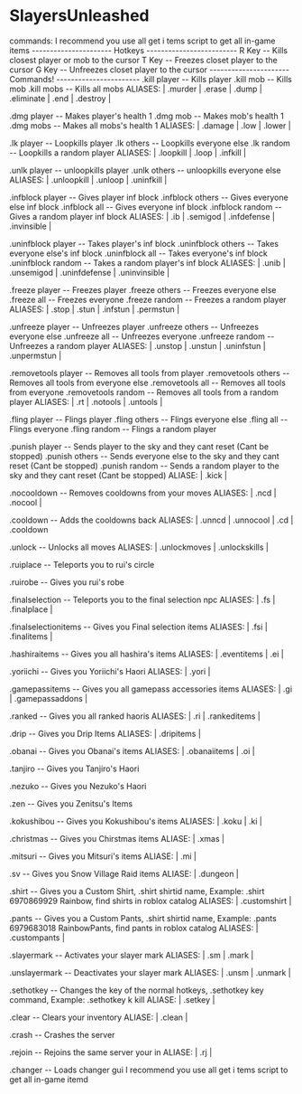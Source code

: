# SlayersUnleashed
commands: I recommend you use all get i tems script to get all in-game items
---------------------- Hotkeys -------------------------
R Key -- Kills closest player or mob to the cursor
T Key -- Freezes closet player to the cursor
G Key -- Unfreezes closet player to the cursor
---------------------- Commands! -----------------------
.kill player -- Kills player
.kill mob -- Kills mob
.kill mobs -- Kills all mobs
ALIASES: | .murder | .erase | .dump | .eliminate | .end | .destroy |

.dmg player -- Makes player's health 1
.dmg mob -- Makes mob's health 1
.dmg mobs -- Makes all mobs's health 1
ALIASES: | .damage | .low | .lower |

.lk player -- Loopkills player
.lk others -- Loopkills everyone else
.lk random -- Loopkills a random player
ALIASES: | .loopkill | .loop | .infkill |

.unlk player -- unloopkills player
.unlk others -- unloopkills everyone else
ALIASES: | .unloopkill | .unloop | .uninfkill |

.infblock player -- Gives player inf block
.infblock others -- Gives everyone else inf block
.infblock all -- Gives everyone inf block
.infblock random -- Gives a random player inf block
ALIASES: | .ib | .semigod | .infdefense | .invinsible |

.uninfblock player -- Takes player's inf block
.uninfblock others -- Takes everyone else's inf block
.uninfblock all -- Takes everyone's inf block
.uninfblock random -- Takes a random player's inf block
ALIASES: | .unib | .unsemigod | .uninfdefense | .uninvinsible |

.freeze player -- Freezes player
.freeze others -- Freezes everyone else
.freeze all -- Freezes everyone
.freeze random -- Freezes a random player
ALIASES: | .stop | .stun | .infstun | .permstun |

.unfreeze player -- Unfreezes player
.unfreeze others -- Unfreezes everyone else
.unfreeze all -- Unfreezes everyone
.unfreeze random -- Unfreezes a random player
ALIASES: | .unstop | .unstun | .uninfstun | .unpermstun |

.removetools player -- Removes all tools from player
.removetools others -- Removes all tools from everyone else
.removetools all -- Removes all tools from everyone
.removetools random -- Removes all tools from a random player
ALIASES: | .rt | .notools | .untools |

.fling player -- Flings player
.fling others -- Flings everyone else
.fling all -- Flings everyone
.fling random -- Flings a random player

.punish player -- Sends player to the sky and they cant reset (Cant be stopped)
.punish others -- Sends everyone else to the sky and they cant reset (Cant be stopped)
.punish random -- Sends a random player to the sky and they cant reset (Cant be stopped)
ALIASE: | .kick |

.nocooldown -- Removes cooldowns from your moves
ALIASES: | .ncd | .nocool |

.cooldown -- Adds the cooldowns back
ALIASES: | .unncd | .unnocool | .cd | .cooldown

.unlock -- Unlocks all moves
ALIASES: | .unlockmoves | .unlockskills |

.ruiplace -- Teleports you to rui's circle

.ruirobe -- Gives you rui's robe

.finalselection -- Teleports you to the final selection npc
ALIASES: | .fs | .finalplace |

.finalselectionitems -- Gives you Final selection items
ALIASES: | .fsi | .finalitems |

.hashiraitems -- Gives you all hashira's items
ALIASES: | .eventitems | .ei |

.yoriichi -- Gives you Yoriichi's Haori
ALIASES: | .yori |

.gamepassitems -- Gives you all gamepass accessories items
ALIASES: | .gi | .gamepassaddons |

.ranked -- Gives you all ranked haoris
ALIASES: | .ri | .rankeditems |

.drip -- Gives you Drip Items
ALIASES: | .dripitems |

.obanai -- Gives you Obanai's items
ALIASES: | .obanaiitems | .oi |

.tanjiro -- Gives you Tanjiro's Haori

.nezuko -- Gives you Nezuko's Haori

.zen -- Gives you Zenitsu's Items

.kokushibou -- Gives you Kokushibou's items
ALIASES: | .koku | .ki |

.christmas -- Gives you Chirstmas items
ALIASE: | .xmas |

.mitsuri -- Gives you Mitsuri's items
ALIASE: | .mi |

.sv -- Gives you Snow Village Raid items
ALIASE: | .dungeon |

.shirt -- Gives you a Custom Shirt, .shirt shirtid name, Example: .shirt 6970869929 Rainbow, find shirts in roblox catalog
ALIASES: | .customshirt |

.pants -- Gives you a Custom Pants, .shirt shirtid name, Example: .pants 6979683018 RainbowPants, find pants in roblox catalog
ALIASES: | .custompants |

.slayermark -- Activates your slayer mark
ALIASES: | .sm | .mark |

.unslayermark -- Deactivates your slayer mark
ALIASES: | .unsm | .unmark |

.sethotkey -- Changes the key of the normal hotkeys, .sethotkey key command, Example: .sethotkey k kill
ALIASE: | .setkey |

.clear -- Clears your inventory
ALIASE: | .clean |

.crash -- Crashes the server

.rejoin -- Rejoins the same server your in
ALIASE: | .rj |

.changer -- Loads changer gui
I recommend you use all get i tems script to get all in-game itemd
